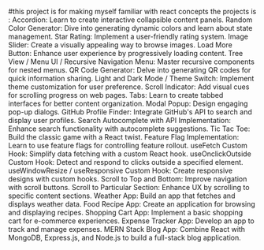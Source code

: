 #this project is for making myself familiar with react concepts
the projects is :
Accordion: Learn to create interactive collapsible content panels.
Random Color Generator: Dive into generating dynamic colors and learn about state management.
Star Rating: Implement a user-friendly rating system.
Image Slider: Create a visually appealing way to browse images.
Load More Button: Enhance user experience by progressively loading content.
Tree View / Menu UI / Recursive Navigation Menu: Master recursive components for nested menus.
QR Code Generator: Delve into generating QR codes for quick information sharing.
Light and Dark Mode / Theme Switch: Implement theme customization for user preference.
Scroll Indicator: Add visual cues for scrolling progress on web pages.
Tabs: Learn to create tabbed interfaces for better content organization.
Modal Popup: Design engaging pop-up dialogs.
GitHub Profile Finder: Integrate GitHub's API to search and display user profiles.
Search Autocomplete with API Implementation: Enhance search functionality with autocomplete suggestions.
Tic Tac Toe: Build the classic game with a React twist.
Feature Flag Implementation: Learn to use feature flags for controlling feature rollout.
useFetch Custom Hook: Simplify data fetching with a custom React hook.
useOnclickOutside Custom Hook: Detect and respond to clicks outside a specified element.
useWindowResize / useResponsive Custom Hook: Create responsive designs with custom hooks.
Scroll to Top and Bottom: Improve navigation with scroll buttons.
Scroll to Particular Section: Enhance UX by scrolling to specific content sections.
Weather App: Build an app that fetches and displays weather data.
Food Recipe App: Create an application for browsing and displaying recipes.
Shopping Cart App: Implement a basic shopping cart for e-commerce experiences.
Expense Tracker App: Develop an app to track and manage expenses.
MERN Stack Blog App: Combine React with MongoDB, Express.js, and Node.js to build a full-stack blog application.